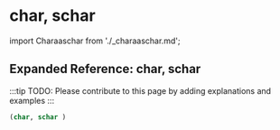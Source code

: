 # char, schar

import Charaaschar from './_charaaschar.md';

<Charaaschar />

## Expanded Reference: char, schar

:::tip
TODO: Please contribute to this page by adding explanations and examples
:::

```lisp
(char, schar )
```
